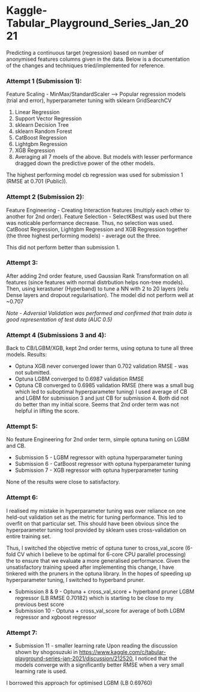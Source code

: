 # Kaggle-Tabular_Playground_Series_Jan_2021
Predicting a continuous target (regression) based on number of anonymised features columns given in the data. Below is a documentation of the changes and techniques tried/implemented for reference.


### <b>Attempt 1 (Submission 1): </b>

Feature Scaling - MinMax/StandardScaler --> Popular regression models (trial and error), hyperparameter tuning with sklearn GridSearchCV 
1. Linear Regression
2. Support Vector Regression
3. sklearn Decision Tree
4. sklearn Random Forest 
5. CatBoost Regression
6. Lightgbm Regression
7. XGB Regression
8. Averaging all 7 moels of the above. But models with lesser performance dragged down the predictive power of the other models. 

The highest performing model cb regression was used for submission 1 (RMSE at 0.701 (Public)). 

### <b>Attempt 2 (Submission 2): </b>

Feature Engineering - Creating Interaction features (multiply each other to another for 2nd order). 
Feature Selection - SelectKBest was used but there was noticable performance decrease. Thus, no selection was used. 
CatBoost Regression, Lightgbm Regression and XGB Regression together (the three highest performing models) - average out the three. 

This did not perform better than submission 1. 

### <b>Attempt 3:</b>

After adding 2nd order feature, used Gaussian Rank Transformation on all features (since features with normal distrbution helps non-tree models). Then, using kerastuner (Hyperband) to tune a NN with 2 to 20 layers (relu Dense layers and dropout regularisation). The model did not perform well at ~0.707

*Note - Adversial Validation was performed and confirmed that train data is good representation of test data (AUC 0.5)*

### <b>Attempt 4 (Submissions 3 and 4):</b>

Back to CB/LGBM/XGB, kept 2nd order terms, using optuna to tune all three models. 
Results: 
* Optuna XGB never converged lower than 0.702 validation RMSE - was not submitted. 
* Optuna LGBM converged to 0.6987 validation RMSE 
* Optuna CB converged to 0.6985 validation RMSE (there was a small bug which led to suboptimal hyperparameter tuning)
I used average of CB and LGBM for submission 3 and just CB for submission 4. Both did not do better than my initial score. Seems that 2nd order term was not helpful in lifting the score. 

### <b>Attempt 5:</b>
No feature Engineering for 2nd order term, simple optuna tuning on LGBM and CB. 
* Submission 5 - LGBM regressor with optuna hyperparameter tuning 
* Submission 6 - CatBoost regressor with optuna hyperparameter tuning 
* Submission 7 - XGB regressor with optuna hyperparameter tuning 

None of the results were close to satisfactory. 

### <b>Attempt 6:</b> 
I realised my mistake in hyperparameter tuning was over reliance on one held-out validation set as the metric for tuning performance. This led to overfit on that particular set. This should have been obvious since the hyperparameter tuning tool provided by sklearn uses cross-validation on entire training set. 

Thus, I switched the objective metric of optuna tuner to cross_val_score (6-fold CV which I believe to be optimal for 6-core CPU parallel processing) the to ensure that we evaluate a more generalised performance. Given the unsatisfactory training speed after implementing this change, I have tinkered with the pruners in the optuna library. In the hopes of speeding up hyperparameter tuning, I switched to hyperband pruner. 

* Submission 8 & 9 - Optuna + cross_val_score + hyperband pruner LGBM regressor (LB RMSE 0.70182) which is starting to be close to my previous best score
* Submission 10 - Optuna + cross_val_score for average of both LGBM regressor and xgboost regressor


### <b>Attempt 7:</b> 
* Submission 11 - smaller learning rate 
Upon reading the discussion shown by shogosuzuki in https://www.kaggle.com/c/tabular-playground-series-jan-2021/discussion/212520, I noticed that the models converge with a significantly better RMSE when a very small learning rate is used. 

I borrowed this approach for optimised LGBM (LB 0.69760)







